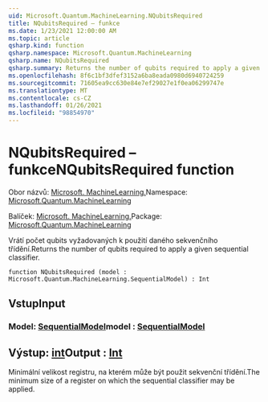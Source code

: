 ```yaml
---
uid: Microsoft.Quantum.MachineLearning.NQubitsRequired
title: NQubitsRequired – funkce
ms.date: 1/23/2021 12:00:00 AM
ms.topic: article
qsharp.kind: function
qsharp.namespace: Microsoft.Quantum.MachineLearning
qsharp.name: NQubitsRequired
qsharp.summary: Returns the number of qubits required to apply a given sequential classifier.
ms.openlocfilehash: 8f6c1bf3dfef3152a6ba8eada0980d6940724259
ms.sourcegitcommit: 71605ea9cc630e84e7ef29027e1f0ea06299747e
ms.translationtype: MT
ms.contentlocale: cs-CZ
ms.lasthandoff: 01/26/2021
ms.locfileid: "98854970"
---
```

# <a name="nqubitsrequired-function"></a><span data-ttu-id="65c44-102">NQubitsRequired – funkce</span><span class="sxs-lookup"><span data-stu-id="65c44-102">NQubitsRequired function</span></span>

<span data-ttu-id="65c44-103">Obor názvů: [Microsoft. MachineLearning.](xref:Microsoft.Quantum.MachineLearning)</span><span class="sxs-lookup"><span data-stu-id="65c44-103">Namespace: [Microsoft.Quantum.MachineLearning](xref:Microsoft.Quantum.MachineLearning)</span></span>

<span data-ttu-id="65c44-104">Balíček: [Microsoft. MachineLearning.](https://nuget.org/packages/Microsoft.Quantum.MachineLearning)</span><span class="sxs-lookup"><span data-stu-id="65c44-104">Package: [Microsoft.Quantum.MachineLearning](https://nuget.org/packages/Microsoft.Quantum.MachineLearning)</span></span>


<span data-ttu-id="65c44-105">Vrátí počet qubits vyžadovaných k použití daného sekvenčního třídění.</span><span class="sxs-lookup"><span data-stu-id="65c44-105">Returns the number of qubits required to apply a given sequential classifier.</span></span>

```qsharp
function NQubitsRequired (model : Microsoft.Quantum.MachineLearning.SequentialModel) : Int
```


## <a name="input"></a><span data-ttu-id="65c44-106">Vstup</span><span class="sxs-lookup"><span data-stu-id="65c44-106">Input</span></span>

### <a name="model--sequentialmodel"></a><span data-ttu-id="65c44-107">Model: [SequentialModel](xref:Microsoft.Quantum.MachineLearning.SequentialModel)</span><span class="sxs-lookup"><span data-stu-id="65c44-107">model : [SequentialModel](xref:Microsoft.Quantum.MachineLearning.SequentialModel)</span></span>





## <a name="output--int"></a><span data-ttu-id="65c44-108">Výstup: [int](xref:microsoft.quantum.lang-ref.int)</span><span class="sxs-lookup"><span data-stu-id="65c44-108">Output : [Int](xref:microsoft.quantum.lang-ref.int)</span></span>

<span data-ttu-id="65c44-109">Minimální velikost registru, na kterém může být použit sekvenční třídění.</span><span class="sxs-lookup"><span data-stu-id="65c44-109">The minimum size of a register on which the sequential classifier may be applied.</span></span>